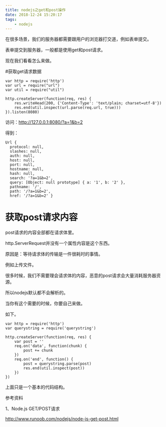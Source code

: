 ```yaml
---
title: nodejs之get和post操作
date: 2018-12-24 15:20:17
tags:
	- nodejs
---
```




在很多场景，我们的服务器都需要跟用户的浏览器打交道，例如表单提交。

表单提交到服务器，一般都是使用get和post请求。

现在我们看看怎么来做。

#获取get请求数据

```
var http = require('http')
var url = require("url")
var util = require("util")

http.createServer(function(req, res) {
	res.writeHead(200, {'Content-Type': 'text/plain; charset=utf-8'})
	res.end(util.inspect(url.parse(req.url, true)))
}).listen(8080)

```

访问：http://127.0.0.1:8080/?a=1&b=2

得到：

```
Url {
  protocol: null,
  slashes: null,
  auth: null,
  host: null,
  port: null,
  hostname: null,
  hash: null,
  search: '?a=1&b=2',
  query: [Object: null prototype] { a: '1', b: '2' },
  pathname: '/',
  path: '/?a=1&b=2',
  href: '/?a=1&b=2' }
```



# 获取post请求内容

post请求的内容全部都在请求体里。

http.ServerRequest并没有一个属性内容是这个东西。

原因是：等待请求体的传输是一件很耗时的事情。

例如上传文件。

很多时候，我们不需要理会请求体的内容，恶意的post请求会大量消耗服务器资源。

所以nodejs默认都不会解析的。

当你有这个需要的时候，你要自己来做。

如下。

```
var http = require('http')
var querystring = require('querystring')

http.createServer(function(req, res) {
	var post = ''
	req.on('data', function(chunk) {
		post += chunk
	})
	req.on('end', function() {
		post = querystring.parse(post)
		res.end(util.inspect(post))
	})
})

```

上面只是一个基本的代码结构。



参考资料

1、Node.js GET/POST请求

http://www.runoob.com/nodejs/node-js-get-post.html